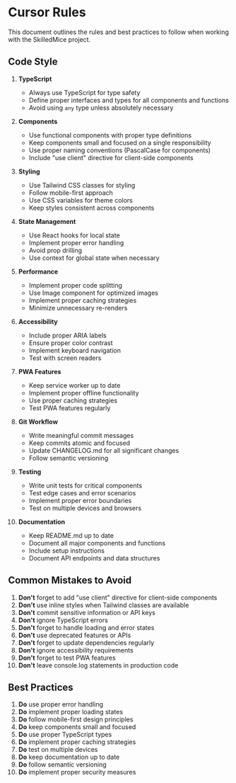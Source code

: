 # Cursor Rules

This document outlines the rules and best practices to follow when working with the SkilledMice project.

## Code Style

1. **TypeScript**
   - Always use TypeScript for type safety
   - Define proper interfaces and types for all components and functions
   - Avoid using `any` type unless absolutely necessary

2. **Components**
   - Use functional components with proper type definitions
   - Keep components small and focused on a single responsibility
   - Use proper naming conventions (PascalCase for components)
   - Include "use client" directive for client-side components

3. **Styling**
   - Use Tailwind CSS classes for styling
   - Follow mobile-first approach
   - Use CSS variables for theme colors
   - Keep styles consistent across components

4. **State Management**
   - Use React hooks for local state
   - Implement proper error handling
   - Avoid prop drilling
   - Use context for global state when necessary

5. **Performance**
   - Implement proper code splitting
   - Use Image component for optimized images
   - Implement proper caching strategies
   - Minimize unnecessary re-renders

6. **Accessibility**
   - Include proper ARIA labels
   - Ensure proper color contrast
   - Implement keyboard navigation
   - Test with screen readers

7. **PWA Features**
   - Keep service worker up to date
   - Implement proper offline functionality
   - Use proper caching strategies
   - Test PWA features regularly

8. **Git Workflow**
   - Write meaningful commit messages
   - Keep commits atomic and focused
   - Update CHANGELOG.md for all significant changes
   - Follow semantic versioning

9. **Testing**
   - Write unit tests for critical components
   - Test edge cases and error scenarios
   - Implement proper error boundaries
   - Test on multiple devices and browsers

10. **Documentation**
    - Keep README.md up to date
    - Document all major components and functions
    - Include setup instructions
    - Document API endpoints and data structures

## Common Mistakes to Avoid

1. **Don't** forget to add "use client" directive for client-side components
2. **Don't** use inline styles when Tailwind classes are available
3. **Don't** commit sensitive information or API keys
4. **Don't** ignore TypeScript errors
5. **Don't** forget to handle loading and error states
6. **Don't** use deprecated features or APIs
7. **Don't** forget to update dependencies regularly
8. **Don't** ignore accessibility requirements
9. **Don't** forget to test PWA features
10. **Don't** leave console.log statements in production code

## Best Practices

1. **Do** use proper error handling
2. **Do** implement proper loading states
3. **Do** follow mobile-first design principles
4. **Do** keep components small and focused
5. **Do** use proper TypeScript types
6. **Do** implement proper caching strategies
7. **Do** test on multiple devices
8. **Do** keep documentation up to date
9. **Do** follow semantic versioning
10. **Do** implement proper security measures 